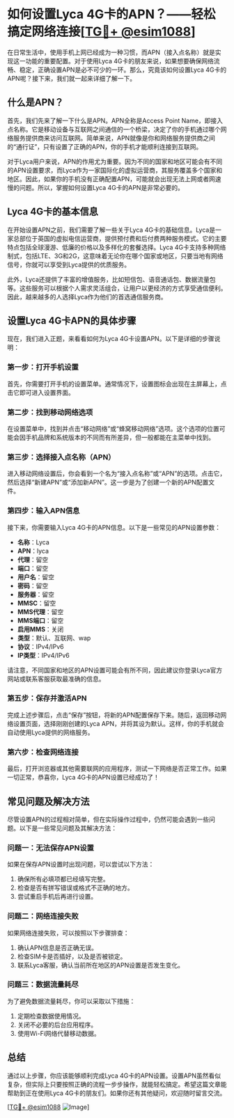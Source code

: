 # 如何设置Lyca 4G卡的APN？——轻松搞定网络连接[[TG💪+ @esim1088](https://t.me/s/esim1088)]

在日常生活中，使用手机上网已经成为一种习惯，而APN（接入点名称）就是实现这一功能的重要配置。对于使用Lyca 4G卡的朋友来说，如果想要确保网络流畅、稳定，正确设置APN是必不可少的一环。那么，究竟该如何设置Lyca 4G卡的APN呢？接下来，我们就一起来详细了解一下。

## 什么是APN？

首先，我们先来了解一下什么是APN。APN全称是Access Point Name，即接入点名称。它是移动设备与互联网之间通信的一个桥梁，决定了你的手机通过哪个网络服务提供商来访问互联网。简单来说，APN就像是你和网络服务提供商之间的“通行证”，只有设置了正确的APN，你的手机才能顺利连接到互联网。

对于Lyca用户来说，APN的作用尤为重要。因为不同的国家和地区可能会有不同的APN设置要求，而Lyca作为一家国际化的虚拟运营商，其服务覆盖多个国家和地区。因此，如果你的手机没有正确配置APN，可能就会出现无法上网或者网速慢的问题。所以，掌握如何设置Lyca 4G卡的APN是非常必要的。

## Lyca 4G卡的基本信息

在开始设置APN之前，我们需要了解一些关于Lyca 4G卡的基础信息。Lyca是一家总部位于英国的虚拟电信运营商，提供预付费和后付费两种服务模式。它的主要特点包括全球漫游、低廉的价格以及多样化的套餐选择。Lyca 4G卡支持多种网络制式，包括LTE、3G和2G，这意味着无论你在哪个国家或地区，只要当地有网络信号，你就可以享受到Lyca提供的优质服务。

此外，Lyca还提供了丰富的增值服务，比如短信包、语音通话包、数据流量包等。这些服务可以根据个人需求灵活组合，让用户以更经济的方式享受通信便利。因此，越来越多的人选择Lyca作为他们的首选通信服务商。

## 设置Lyca 4G卡APN的具体步骤

现在，我们进入正题，来看看如何为Lyca 4G卡设置APN。以下是详细的步骤说明：

### 第一步：打开手机设置

首先，你需要打开手机的设置菜单。通常情况下，设置图标会出现在主屏幕上，点击它即可进入设置界面。

### 第二步：找到移动网络选项

在设置菜单中，找到并点击“移动网络”或“蜂窝移动网络”选项。这个选项的位置可能会因手机品牌和系统版本的不同而有所差异，但一般都能在主菜单中找到。

### 第三步：选择接入点名称（APN）

进入移动网络设置后，你会看到一个名为“接入点名称”或“APN”的选项。点击它，然后选择“新建APN”或“添加新APN”。这一步是为了创建一个新的APN配置文件。

### 第四步：输入APN信息

接下来，你需要输入Lyca 4G卡的APN信息。以下是一些常见的APN设置参数：

- **名称**：Lyca
- **APN**：lyca
- **代理**：留空
- **端口**：留空
- **用户名**：留空
- **密码**：留空
- **服务器**：留空
- **MMSC**：留空
- **MMS代理**：留空
- **MMS端口**：留空
- **启用MMS**：关闭
- **类型**：默认、互联网、wap
- **协议**：IPv4/IPv6
- **IP类型**：IPv4/IPv6

请注意，不同国家和地区的APN设置可能会有所不同，因此建议你登录Lyca官方网站或联系客服获取最准确的信息。

### 第五步：保存并激活APN

完成上述步骤后，点击“保存”按钮，将新的APN配置保存下来。随后，返回移动网络设置页面，选择刚刚创建的Lyca APN，并将其设为默认。这样，你的手机就会自动使用Lyca提供的网络服务。

### 第六步：检查网络连接

最后，打开浏览器或其他需要联网的应用程序，测试一下网络是否正常工作。如果一切正常，恭喜你，Lyca 4G卡的APN设置已经成功了！

## 常见问题及解决方法

尽管设置APN的过程相对简单，但在实际操作过程中，仍然可能会遇到一些问题。以下是一些常见问题及其解决方法：

### 问题一：无法保存APN设置

如果在保存APN设置时出现问题，可以尝试以下方法：

1. 确保所有必填项都已经填写完整。
2. 检查是否有拼写错误或格式不正确的地方。
3. 尝试重启手机后再进行设置。

### 问题二：网络连接失败

如果网络连接失败，可以按照以下步骤排查：

1. 确认APN信息是否正确无误。
2. 检查SIM卡是否插好，以及是否被锁定。
3. 联系Lyca客服，确认当前所在地区的APN设置是否发生变化。

### 问题三：数据流量耗尽

为了避免数据流量耗尽，你可以采取以下措施：

1. 定期检查数据使用情况。
2. 关闭不必要的后台应用程序。
3. 使用Wi-Fi网络代替移动数据。

## 总结

通过以上步骤，你应该能够顺利完成Lyca 4G卡的APN设置。设置APN虽然看似复杂，但实际上只要按照正确的流程一步步操作，就能轻松搞定。希望这篇文章能帮助到正在使用Lyca 4G卡的朋友们。如果你还有其他疑问，欢迎随时留言交流。

[[TG💪+ @esim1088](https://t.me/s/esim1088) ![Image](https://i.postimg.cc/4NQfJmqS/Snipaste-2025-05-13-00-14-12.png)]